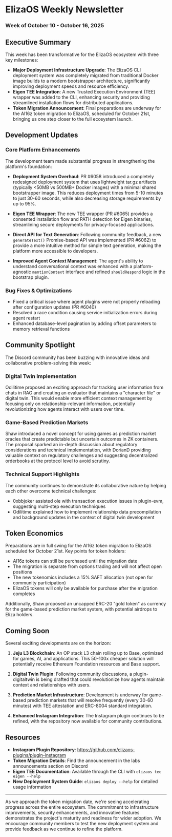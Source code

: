 # ElizaOS Weekly Newsletter
### Week of October 10 - October 16, 2025

## Executive Summary

This week has been transformative for the ElizaOS ecosystem with three key milestones:

- **Major Deployment Infrastructure Upgrade**: The ElizaOS CLI deployment system was completely migrated from traditional Docker image builds to a modern bootstrapper architecture, significantly improving deployment speeds and resource efficiency.
- **Eigen TEE Integration**: A new Trusted Execution Environment (TEE) wrapper was added to the CLI, enhancing security and providing streamlined installation flows for distributed applications.
- **Token Migration Announcement**: Final preparations are underway for the AI16z token migration to ElizaOS, scheduled for October 21st, bringing us one step closer to the full ecosystem launch.

## Development Updates

### Core Platform Enhancements

The development team made substantial progress in strengthening the platform's foundation:

- **Deployment System Overhaul**: PR #6058 introduced a completely redesigned deployment system that uses lightweight tar.gz artifacts (typically <50MB vs 500MB+ Docker images) with a minimal shared bootstrapper image. This reduces deployment times from 5-10 minutes to just 30-60 seconds, while also decreasing storage requirements by up to 95%.

- **Eigen TEE Wrapper**: The new TEE wrapper (PR #6065) provides a consented installation flow and PATH detection for Eigen binaries, streamlining secure deployments for privacy-focused applications.

- **Direct API for Text Generation**: Following community feedback, a new `generateText()` Promise-based API was implemented (PR #6062) to provide a more intuitive method for simple text generation, making the platform more accessible to developers.

- **Improved Agent Context Management**: The agent's ability to understand conversational context was enhanced with a platform-agnostic `mentionContext` interface and refined `shouldRespond` logic in the bootstrap plugin.

### Bug Fixes & Optimizations

- Fixed a critical issue where agent plugins were not properly reloading after configuration updates (PR #6040)
- Resolved a race condition causing service initialization errors during agent restart
- Enhanced database-level pagination by adding offset parameters to memory retrieval functions

## Community Spotlight

The Discord community has been buzzing with innovative ideas and collaborative problem-solving this week:

### Digital Twin Implementation

Odilitime proposed an exciting approach for tracking user information from chats in RAG and creating an evaluator that maintains a "character file" or digital twin. This would enable more efficient context management by focusing only on relationship-relevant information, potentially revolutionizing how agents interact with users over time.

### Game-Based Prediction Markets

Shaw introduced a novel concept for using games as prediction market oracles that create predictable but uncertain outcomes in ZK containers. The proposal sparked an in-depth discussion about regulatory considerations and technical implementation, with DorianD providing valuable context on regulatory challenges and suggesting decentralized orderbooks at the protocol level to avoid scrutiny.

### Technical Support Highlights

The community continues to demonstrate its collaborative nature by helping each other overcome technical challenges:

- 0xbbjoker assisted ole with transaction execution issues in plugin-evm, suggesting multi-step execution techniques
- Odilitime explained how to implement relationship data precompilation and background updates in the context of digital twin development

## Token Economics

Preparations are in full swing for the AI16z token migration to ElizaOS scheduled for October 21st. Key points for token holders:

- AI16z tokens can still be purchased until the migration date
- The migration is separate from options trading and will not affect open positions
- The new tokenomics includes a 15% SAFT allocation (not open for community participation)
- ElizaOS tokens will only be available for purchase after the migration completes

Additionally, Shaw proposed an uncapped ERC-20 "gold token" as currency for the game-based prediction market system, with potential airdrops to Eliza holders.

## Coming Soon

Several exciting developments are on the horizon:

1. **Jeju L3 Blockchain**: An OP stack L3 chain rolling up to Base, optimized for games, AI, and applications. This 50-100x cheaper solution will potentially receive Ethereum Foundation resources and Base support.

2. **Digital Twin Plugin**: Following community discussions, a plugin-digitaltwin is being drafted that could revolutionize how agents maintain context and relationships with users.

3. **Prediction Market Infrastructure**: Development is underway for game-based prediction markets that will resolve frequently (every 30-60 minutes) with TEE attestation and ERC-8004 standard integration.

4. **Enhanced Instagram Integration**: The Instagram plugin continues to be refined, with the repository now available for community contributions.

## Resources

- **Instagram Plugin Repository**: https://github.com/elizaos-plugins/plugin-instagram
- **Token Migration Details**: Find the announcement in the labs announcements section on Discord
- **Eigen TEE Documentation**: Available through the CLI with `elizaos tee eigen --help`
- **New Deployment System Guide**: `elizaos deploy --help` for detailed usage information

---

As we approach the token migration date, we're seeing accelerating progress across the entire ecosystem. The commitment to infrastructure improvements, security enhancements, and innovative features demonstrates the project's maturity and readiness for wider adoption. We encourage community members to test the new deployment system and provide feedback as we continue to refine the platform.